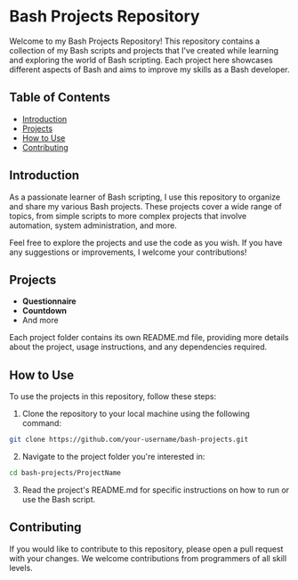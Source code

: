 # Bash Projects Repository
Welcome to my Bash Projects Repository! This repository contains a collection of my Bash scripts and projects that I've created while learning and exploring the world of Bash scripting. Each project here showcases different aspects of Bash and aims to improve my skills as a Bash developer.

## Table of Contents
- [Introduction](#introduction)
- [Projects](#projects)
- [How to Use](#how-to-use)
- [Contributing](#contributing)

## Introduction
As a passionate learner of Bash scripting, I use this repository to organize and share my various Bash projects. These projects cover a wide range of topics, from simple scripts to more complex projects that involve automation, system administration, and more.

Feel free to explore the projects and use the code as you wish. If you have any suggestions or improvements, I welcome your contributions!

## Projects

- **Questionnaire**
- **Countdown**
- And more

Each project folder contains its own README.md file, providing more details about the project, usage instructions, and any dependencies required.

## How to Use

To use the projects in this repository, follow these steps:

1. Clone the repository to your local machine using the following command:

```bash
git clone https://github.com/your-username/bash-projects.git
```
2. Navigate to the project folder you're interested in:
```bash
cd bash-projects/ProjectName
```
3. Read the project's README.md for specific instructions on how to run or use the Bash script.
   
## Contributing
If you would like to contribute to this repository, please open a pull request with your changes. We welcome contributions from programmers of all skill levels.

